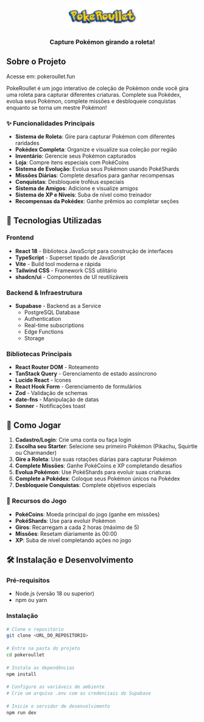 <div align="center">
  <img src="src/assets/pokeroullet-logo.png" alt="PokeRoullet Logo" width="200"/>
  
  ### Capture Pokémon girando a roleta!
</div>

## Sobre o Projeto 

Acesse em: pokeroullet.fun

PokeRoullet é um jogo interativo de coleção de Pokémon onde você gira uma roleta para capturar diferentes criaturas. Complete sua Pokédex, evolua seus Pokémon, complete missões e desbloqueie conquistas enquanto se torna um mestre Pokémon!

### ✨ Funcionalidades Principais

-  **Sistema de Roleta**: Gire para capturar Pokémon com diferentes raridades
-  **Pokédex Completa**: Organize e visualize sua coleção por região
-  **Inventário**: Gerencie seus Pokémon capturados
-  **Loja**: Compre itens especiais com PokéCoins
-  **Sistema de Evolução**: Evolua seus Pokémon usando PokéShards
-  **Missões Diárias**: Complete desafios para ganhar recompensas
-  **Conquistas**: Desbloqueie troféus especiais
-  **Sistema de Amigos**: Adicione e visualize amigos
-  **Sistema de XP e Níveis**: Suba de nível como treinador
-  **Recompensas da Pokédex**: Ganhe prêmios ao completar seções

## 🚀 Tecnologias Utilizadas

### Frontend
- **React 18** - Biblioteca JavaScript para construção de interfaces
- **TypeScript** - Superset tipado de JavaScript
- **Vite** - Build tool moderna e rápida
- **Tailwind CSS** - Framework CSS utilitário
- **shadcn/ui** - Componentes de UI reutilizáveis

### Backend & Infraestrutura
- **Supabase** - Backend as a Service
  - PostgreSQL Database
  - Authentication
  - Real-time subscriptions
  - Edge Functions
  - Storage
  
### Bibliotecas Principais
- **React Router DOM** - Roteamento
- **TanStack Query** - Gerenciamento de estado assíncrono
- **Lucide React** - Ícones
- **React Hook Form** - Gerenciamento de formulários
- **Zod** - Validação de schemas
- **date-fns** - Manipulação de datas
- **Sonner** - Notificações toast

## 🎯 Como Jogar

1. **Cadastro/Login**: Crie uma conta ou faça login
2. **Escolha seu Starter**: Selecione seu primeiro Pokémon (Pikachu, Squirtle ou Charmander)
3. **Gire a Roleta**: Use suas rotações diárias para capturar Pokémon
4. **Complete Missões**: Ganhe PokéCoins e XP completando desafios
5. **Evolua Pokémon**: Use PokéShards para evoluir suas criaturas
6. **Complete a Pokédex**: Coloque seus Pokémon únicos na Pokédex
7. **Desbloqueie Conquistas**: Complete objetivos especiais

### 💎 Recursos do Jogo

- **PokéCoins**: Moeda principal do jogo (ganhe em missões)
- **PokéShards**: Use para evoluir Pokémon
- **Giros**: Recarregam a cada 2 horas (máximo de 5)
- **Missões**: Resetam diariamente às 00:00
- **XP**: Suba de nível completando ações no jogo

## 🛠️ Instalação e Desenvolvimento

### Pré-requisitos
- Node.js (versão 18 ou superior)
- npm ou yarn

### Instalação

```bash
# Clone o repositório
git clone <URL_DO_REPOSITORIO>

# Entre na pasta do projeto
cd pokeroullet

# Instale as dependências
npm install

# Configure as variáveis de ambiente
# Crie um arquivo .env com as credenciais do Supabase

# Inicie o servidor de desenvolvimento
npm run dev
